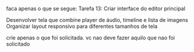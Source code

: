 
faca apenas o que se segue:
Tarefa 13: Criar interface do editor principal

Desenvolver tela que combine player de áudio, timeline e lista de imagens
Organizar layout responsivo para diferentes tamanhos de tela

crie apenas o que foi solicitada. vc nao deve fazer aquilo que nao foi solicitado